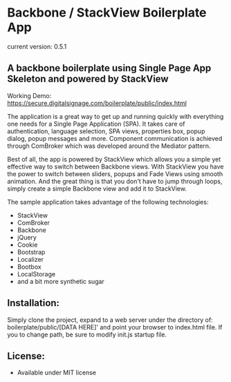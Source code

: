 Backbone / StackView Boilerplate App
====================================
current version: 0.5.1

A backbone boilerplate using Single Page App Skeleton and powered by StackView
-----------------------------------------------------------------------------------------

Working Demo: https://secure.digitalsignage.com/boilerplate/public/index.html

The application is a great way to get up and running quickly with everything one needs for a Single Page Application (SPA).
It takes care of authentication, language selection, SPA views, properties box, popup dialog, popup messages and more.
Component communication is achieved through ComBroker which was developed around the Mediator pattern.

Best of all, the app is powered by StackView which allows you a simple yet effective way to switch between Backbone views.
With StackView you have the power to switch between sliders, popups and Fade Views using smooth animation.
And the great thing is that you don't have to jump through loops, simply create a simple Backbone view and add it to StackView.

The sample application takes advantage of the following technologies:

 - StackView
 - ComBroker
 - Backbone
 - jQuery
 - Cookie
 - Bootstrap
 - Localizer
 - Bootbox
 - LocalStorage
 - and a bit more synthetic sugar

Installation:
------------------------------------------------------------------------
Simply clone the project, expand to a web server under the directory of: boilerplate/public/[DATA HERE]' and point your browser to index.html file.
If you to change path, be sure to modify init.js startup file.


License:
------------------------------------------------------------------------
- Available under MIT license


